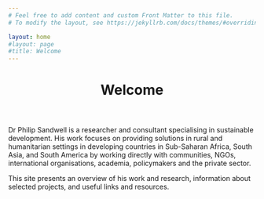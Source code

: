 ```yaml
---
# Feel free to add content and custom Front Matter to this file.
# To modify the layout, see https://jekyllrb.com/docs/themes/#overriding-theme-defaults

layout: home
#layout: page
#title: Welcome
---
```

<header class="post-header">
  <h1 class="post-title">Welcome</h1>
</header>

Dr Philip Sandwell is a researcher and consultant specialising in sustainable development. His work focuses on providing solutions in rural and humanitarian settings in developing countries in Sub-Saharan Africa, South Asia, and South America by working directly with communities, NGOs, international organisations, academia, policymakers and the private sector.

This site presents an overview of his work and research, information about selected projects, and useful links and resources.
